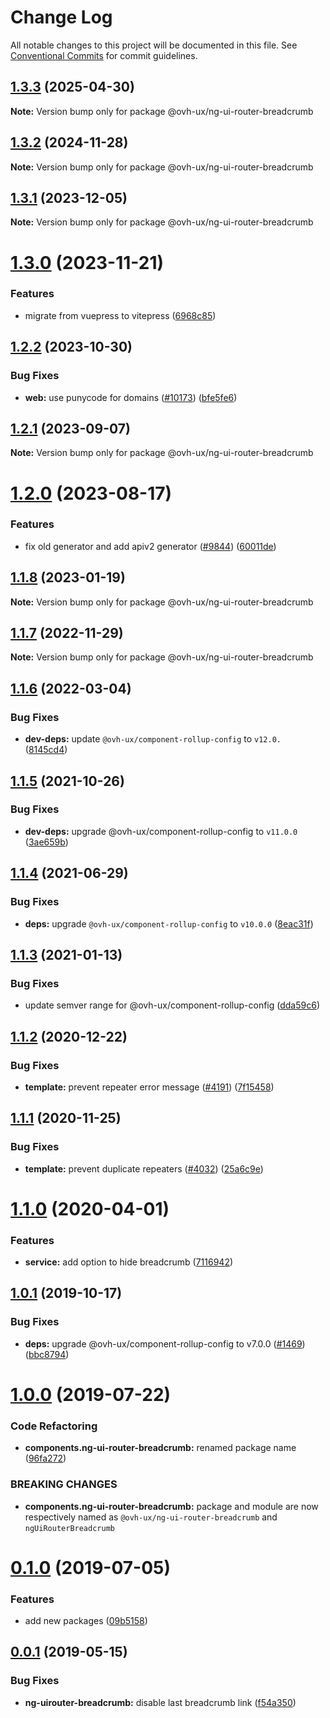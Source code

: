 # Change Log

All notable changes to this project will be documented in this file.
See [Conventional Commits](https://conventionalcommits.org) for commit guidelines.

## [1.3.3](https://github.com/ovh/manager/compare/@ovh-ux/ng-ui-router-breadcrumb@1.3.2...@ovh-ux/ng-ui-router-breadcrumb@1.3.3) (2025-04-30)

**Note:** Version bump only for package @ovh-ux/ng-ui-router-breadcrumb





## [1.3.2](https://github.com/ovh/manager/compare/@ovh-ux/ng-ui-router-breadcrumb@1.3.1...@ovh-ux/ng-ui-router-breadcrumb@1.3.2) (2024-11-28)

**Note:** Version bump only for package @ovh-ux/ng-ui-router-breadcrumb





## [1.3.1](https://github.com/ovh/manager/compare/@ovh-ux/ng-ui-router-breadcrumb@1.3.0...@ovh-ux/ng-ui-router-breadcrumb@1.3.1) (2023-12-05)

**Note:** Version bump only for package @ovh-ux/ng-ui-router-breadcrumb





# [1.3.0](https://github.com/ovh/manager/compare/@ovh-ux/ng-ui-router-breadcrumb@1.2.2...@ovh-ux/ng-ui-router-breadcrumb@1.3.0) (2023-11-21)


### Features

* migrate from vuepress to vitepress ([6968c85](https://github.com/ovh/manager/commit/6968c85f00e19c41bc240abb37a50e9dacf9c5e5))





## [1.2.2](https://github.com/ovh/manager/compare/@ovh-ux/ng-ui-router-breadcrumb@1.2.1...@ovh-ux/ng-ui-router-breadcrumb@1.2.2) (2023-10-30)


### Bug Fixes

* **web:** use punycode for domains ([#10173](https://github.com/ovh/manager/issues/10173)) ([bfe5fe6](https://github.com/ovh/manager/commit/bfe5fe6338199696149ba8aac105ccd8806e6967))





## [1.2.1](https://github.com/ovh/manager/compare/@ovh-ux/ng-ui-router-breadcrumb@1.2.0...@ovh-ux/ng-ui-router-breadcrumb@1.2.1) (2023-09-07)

**Note:** Version bump only for package @ovh-ux/ng-ui-router-breadcrumb





# [1.2.0](https://github.com/ovh/manager/compare/@ovh-ux/ng-ui-router-breadcrumb@1.1.8...@ovh-ux/ng-ui-router-breadcrumb@1.2.0) (2023-08-17)


### Features

* fix old generator and add apiv2 generator ([#9844](https://github.com/ovh/manager/issues/9844)) ([60011de](https://github.com/ovh/manager/commit/60011de7ffff69d6ba2f228bd244f9d32b308908))





## [1.1.8](https://github.com/ovh/manager/compare/@ovh-ux/ng-ui-router-breadcrumb@1.1.7...@ovh-ux/ng-ui-router-breadcrumb@1.1.8) (2023-01-19)

**Note:** Version bump only for package @ovh-ux/ng-ui-router-breadcrumb





## [1.1.7](https://github.com/ovh/manager/compare/@ovh-ux/ng-ui-router-breadcrumb@1.1.6...@ovh-ux/ng-ui-router-breadcrumb@1.1.7) (2022-11-29)

**Note:** Version bump only for package @ovh-ux/ng-ui-router-breadcrumb





## [1.1.6](https://github.com/ovh/manager/compare/@ovh-ux/ng-ui-router-breadcrumb@1.1.5...@ovh-ux/ng-ui-router-breadcrumb@1.1.6) (2022-03-04)


### Bug Fixes

* **dev-deps:** update `@ovh-ux/component-rollup-config` to `v12.0.` ([8145cd4](https://github.com/ovh/manager/commit/8145cd44a34cec071db4b5267182705625951077))



## [1.1.5](https://github.com/ovh/manager/compare/@ovh-ux/ng-ui-router-breadcrumb@1.1.4...@ovh-ux/ng-ui-router-breadcrumb@1.1.5) (2021-10-26)


### Bug Fixes

* **dev-deps:** upgrade @ovh-ux/component-rollup-config to `v11.0.0` ([3ae659b](https://github.com/ovh/manager/commit/3ae659bea59244fd5660375b9dac52055cc374b0))



## [1.1.4](https://github.com/ovh/manager/compare/@ovh-ux/ng-ui-router-breadcrumb@1.1.3...@ovh-ux/ng-ui-router-breadcrumb@1.1.4) (2021-06-29)


### Bug Fixes

* **deps:** upgrade `@ovh-ux/component-rollup-config` to `v10.0.0` ([8eac31f](https://github.com/ovh/manager/commit/8eac31f81e46d1570c131cf55788d6435842ab6d))



## [1.1.3](https://github.com/ovh/manager/compare/@ovh-ux/ng-ui-router-breadcrumb@1.1.2...@ovh-ux/ng-ui-router-breadcrumb@1.1.3) (2021-01-13)


### Bug Fixes

* update semver range for @ovh-ux/component-rollup-config ([dda59c6](https://github.com/ovh/manager/commit/dda59c6b71cb4ad9ab98f06a0bf995a7eb45a1d9))



## [1.1.2](https://github.com/ovh/manager/compare/@ovh-ux/ng-ui-router-breadcrumb@1.1.1...@ovh-ux/ng-ui-router-breadcrumb@1.1.2) (2020-12-22)


### Bug Fixes

* **template:** prevent repeater error message ([#4191](https://github.com/ovh/manager/issues/4191)) ([7f15458](https://github.com/ovh/manager/commit/7f1545830cd43f8f55567f10ca113a9a1a6de240))



## [1.1.1](https://github.com/ovh/manager/compare/@ovh-ux/ng-ui-router-breadcrumb@1.1.0...@ovh-ux/ng-ui-router-breadcrumb@1.1.1) (2020-11-25)


### Bug Fixes

* **template:** prevent duplicate repeaters ([#4032](https://github.com/ovh/manager/issues/4032)) ([25a6c9e](https://github.com/ovh/manager/commit/25a6c9e7935ca7b17c305f7f26af9d9ee4cef940))



# [1.1.0](https://github.com/ovh/manager/compare/@ovh-ux/ng-ui-router-breadcrumb@1.0.1...@ovh-ux/ng-ui-router-breadcrumb@1.1.0) (2020-04-01)


### Features

* **service:** add option to hide breadcrumb ([7116942](https://github.com/ovh/manager/commit/71169425be26d8ac4f5d4787aba2991b9cf9591f))



## [1.0.1](https://github.com/ovh-ux/manager/compare/@ovh-ux/ng-ui-router-breadcrumb@1.0.0...@ovh-ux/ng-ui-router-breadcrumb@1.0.1) (2019-10-17)


### Bug Fixes

* **deps:** upgrade @ovh-ux/component-rollup-config to v7.0.0 ([#1469](https://github.com/ovh-ux/manager/issues/1469)) ([bbc8794](https://github.com/ovh-ux/manager/commit/bbc8794))



# [1.0.0](https://github.com/ovh-ux/manager/compare/@ovh-ux/ng-ui-router-breadcrumb@0.1.0...@ovh-ux/ng-ui-router-breadcrumb@1.0.0) (2019-07-22)


### Code Refactoring

* **components.ng-ui-router-breadcrumb:** renamed package name ([96fa272](https://github.com/ovh-ux/manager/commit/96fa272))


### BREAKING CHANGES

* **components.ng-ui-router-breadcrumb:** package and module are now respectively named as
`@ovh-ux/ng-ui-router-breadcrumb` and `ngUiRouterBreadcrumb`



# [0.1.0](https://github.com/ovh-ux/manager/compare/@ovh-ux/ng-uirouter-breadcrumb@0.0.1...@ovh-ux/ng-uirouter-breadcrumb@0.1.0) (2019-07-05)


### Features

* add new packages ([09b5158](https://github.com/ovh-ux/manager/commit/09b5158))



## [0.0.1](https://github.com/ovh-ux/manager/compare/@ovh-ux/ng-uirouter-breadcrumb@0.0.0...@ovh-ux/ng-uirouter-breadcrumb@0.0.1) (2019-05-15)


### Bug Fixes

* **ng-uirouter-breadcrumb:** disable last breadcrumb link ([f54a350](https://github.com/ovh-ux/manager/commit/f54a350))
